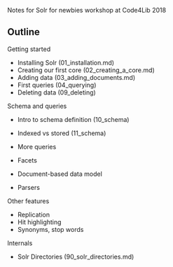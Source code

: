 Notes for Solr for newbies workshop at Code4Lib 2018

## Outline

Getting started
* Installing Solr (01_installation.md)
* Creating our first core (02_creating_a_core.md)
* Adding data (03_adding_documents.md)
* First queries (04_querying)
* Deleting data (09_deleting)

Schema and queries
* Intro to schema definition (10_schema)
* Indexed vs stored (11_schema)
* More queries
* Facets

* Document-based data model
* Parsers 

Other features
* Replication
* Hit highlighting
* Synonyms, stop words

Internals
* Solr Directories (90_solr_directories.md)
